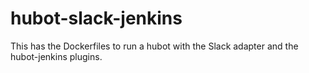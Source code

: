 # hubot-slack-jenkins
This has the Dockerfiles to run a hubot with the Slack adapter and the hubot-jenkins plugins.
